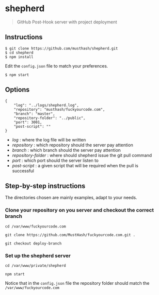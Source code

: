 shepherd
========

> GitHub Post-Hook server with project deployment

## Instructions

```
$ git clone https://github.com/musthash/shepherd.git
$ cd shepherd
$ npm install
```

Edit the `config.json` file to match your preferences.

```
$ npm start
```

## Options

```
{
    "log": "../logs/shepherd.log",
    "repository": "musthash/fuckyourcode.com",
    "branch": "master",
    "repository-folder": "../public",
    "port": 3001,
    "post-script": ""
}
```

 * _log_ : where the log file will be written
 * _repository_ : which repository should the server pay attention
 * _branch_ : which branch should the server pay attention
 * _repository-folder_ : where should shepherd issue the git pull command
 * _port_ : which port should the server listen to
 * _post-script_ : a given script that will be required when the pull is successful

## Step-by-step instructions

The directories chosen are mainly examples, adapt to your needs.

### Clone your repository on you server and checkout the correct branch

```
cd /var/www/fuckyourcode.com
```
```
git clone https://github.com/MustHash/fuckyourcode.com.git .
```
```
git checkout deploy-branch
```

### Set up the shepherd server

```
cd /var/www/private/shepherd
```
```
npm start
```

Notice that in the `config.json` file the repository folder should match the `/var/www/fuckyourcode.com`
